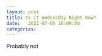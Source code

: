 ```yaml
---
layout: post
title: Is it Wednesday Right Now?
date:   2021-07-06 16:00:00
categories: 
---
```


Probably not
